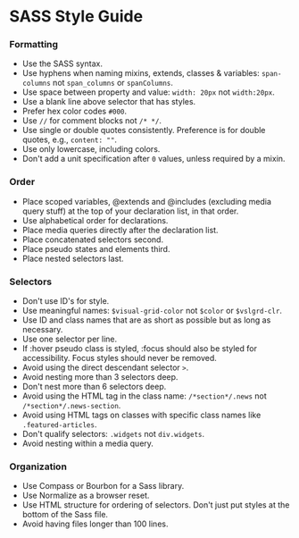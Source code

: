 SASS Style Guide
=====
### Formatting
* Use the SASS syntax.
* Use hyphens when naming mixins, extends, classes & variables: `span-columns` not `span_columns` or `spanColumns`.
* Use space between property and value: `width: 20px` not `width:20px`.
* Use a blank line above selector that has styles.
* Prefer hex color codes `#000`.
* Use `//` for comment blocks not `/* */`.
* Use single or double quotes consistently. Preference is for double quotes, e.g., `content: ""`.
* Use only lowercase, including colors.
* Don't add a unit specification after `0` values, unless required by a mixin.

### Order
* Place scoped variables, @extends and @includes (excluding media query stuff) at the top of your declaration list, in that order.
* Use alphabetical order for declarations.
* Place media queries directly after the declaration list.
* Place concatenated selectors second.
* Place pseudo states and elements third.
* Place nested selectors last.

### Selectors
* Don't use ID's for style.
* Use meaningful names: `$visual-grid-color` not `$color` or `$vslgrd-clr`.
* Use ID and class names that are as short as possible but as long as necessary.
* Use one selector per line.
* If :hover pseudo class is styled, :focus should also be styled for accessibility. Focus styles should never be removed.
* Avoid using the direct descendant selector `>`.
* Avoid nesting more than 3 selectors deep.
* Don't nest more than 6 selectors deep.
* Avoid using the HTML tag in the class name: `/*section*/.news` not `/*section*/.news-section`.
* Avoid using HTML tags on classes with specific class names like `.featured-articles`.
* Don't qualify selectors: `.widgets` not `div.widgets`.
* Avoid nesting within a media query.

### Organization
* Use Compass or Bourbon for a Sass library.
* Use Normalize as a browser reset.
* Use HTML structure for ordering of selectors. Don't just put styles at the
  bottom of the Sass file.
* Avoid having files longer than 100 lines.
